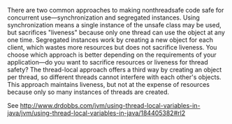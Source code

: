 
There are two common approaches to making nonthreadsafe code 
safe for concurrent use—synchronization and segregated instances. 
Using synchronization means a single instance of the unsafe class 
may be used, but sacrifices "liveness" because only 
one thread can use the object at any one time. 
Segregated instances work by creating a new object for each client, 
which wastes more resources but does not sacrifice liveness. 
You choose which approach is better depending on the requirements 
of your application—do you want to sacrifice resources or liveness 
for thread safety? The thread-local approach offers a third way by 
creating an object per thread, so different threads cannot interfere 
with each other's objects. This approach maintains liveness, 
but not at the expense of resources because only so many instances of threads are created.


See http://www.drdobbs.com/jvm/using-thread-local-variables-in-java/jvm/using-thread-local-variables-in-java/184405382#rl2